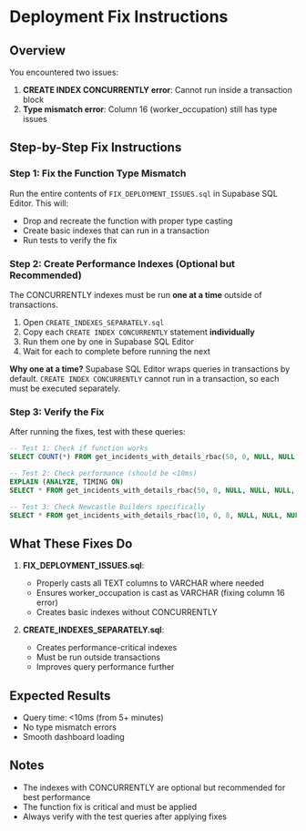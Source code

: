 # Deployment Fix Instructions

## Overview
You encountered two issues:
1. **CREATE INDEX CONCURRENTLY error**: Cannot run inside a transaction block
2. **Type mismatch error**: Column 16 (worker_occupation) still has type issues

## Step-by-Step Fix Instructions

### Step 1: Fix the Function Type Mismatch
Run the entire contents of `FIX_DEPLOYMENT_ISSUES.sql` in Supabase SQL Editor. This will:
- Drop and recreate the function with proper type casting
- Create basic indexes that can run in a transaction
- Run tests to verify the fix

### Step 2: Create Performance Indexes (Optional but Recommended)
The CONCURRENTLY indexes must be run **one at a time** outside of transactions.

1. Open `CREATE_INDEXES_SEPARATELY.sql`
2. Copy each `CREATE INDEX CONCURRENTLY` statement **individually**
3. Run them one by one in Supabase SQL Editor
4. Wait for each to complete before running the next

**Why one at a time?** Supabase SQL Editor wraps queries in transactions by default. `CREATE INDEX CONCURRENTLY` cannot run in a transaction, so each must be executed separately.

### Step 3: Verify the Fix
After running the fixes, test with these queries:

```sql
-- Test 1: Check if function works
SELECT COUNT(*) FROM get_incidents_with_details_rbac(50, 0, NULL, NULL, NULL, NULL, 1, NULL);

-- Test 2: Check performance (should be <10ms)
EXPLAIN (ANALYZE, TIMING ON)
SELECT * FROM get_incidents_with_details_rbac(50, 0, NULL, NULL, NULL, NULL, 1, NULL);

-- Test 3: Check Newcastle Builders specifically
SELECT * FROM get_incidents_with_details_rbac(10, 0, 8, NULL, NULL, NULL, 5, 8);
```

## What These Fixes Do

1. **FIX_DEPLOYMENT_ISSUES.sql**:
   - Properly casts all TEXT columns to VARCHAR where needed
   - Ensures worker_occupation is cast as VARCHAR (fixing column 16 error)
   - Creates basic indexes without CONCURRENTLY

2. **CREATE_INDEXES_SEPARATELY.sql**:
   - Creates performance-critical indexes
   - Must be run outside transactions
   - Improves query performance further

## Expected Results
- Query time: <10ms (from 5+ minutes)
- No type mismatch errors
- Smooth dashboard loading

## Notes
- The indexes with CONCURRENTLY are optional but recommended for best performance
- The function fix is critical and must be applied
- Always verify with the test queries after applying fixes
